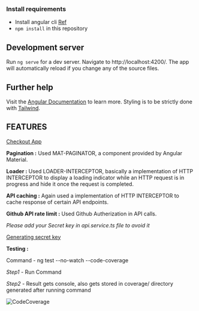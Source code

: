 ### Install requirements

- Install angular cli [Ref](https://angular.io/cli)
- `npm install` in this repository

## Development server

Run `ng serve` for a dev server. Navigate to http://localhost:4200/. The app will automatically reload if you change any of the source files.

## Further help

Visit the [Angular Documentation](https://angular.io/guide/styleguide) to learn more.
Styling is to be strictly done with [Tailwind](https://tailwindcss.com/docs/installation).

## FEATURES

[Checkout App ](https://pinnacle20.github.io/fyle-internship-challenge-23/)

**Pagination :**
Used MAT-PAGINATOR, a component provided by Angular Material.

**Loader :**
Used LOADER-INTERCEPTOR, basically a implementation of HTTP INTERCEPTOR to display a loading indicator while an HTTP request is in progress and hide it once the request is completed.

**API caching :**
Again used a implementation of HTTP INTERCEPTOR to cache response of certain API endpoints.

**Github API rate limit :**
Used Github Autherization in API calls.

_Please add your Secret key in api.service.ts file to avoid it_

[Generating secret key](https://docs.github.com/en/enterprise-server@3.9/authentication/keeping-your-account-and-data-secure/managing-your-personal-access-tokens#creating-a-personal-access-token)

**Testing :**

Command - ng test --no-watch --code-coverage

_Step1 -_ Run Command

_Step2 -_ Result gets console, also gets stored in coverage/ directory generated after running command

![CodeCoverage](https://github.com/pinnacle20/fyle-internship-challenge-23/blob/master/src/assets/code%20coverage.PNG)
